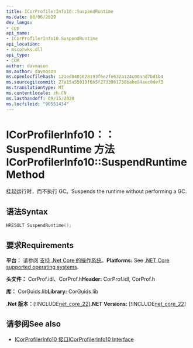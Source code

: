 ```yaml
---
title: ICorProfilerInfo10::SuspendRuntime
ms.date: 08/06/2019
dev_langs:
- cpp
api_name:
- ICorProfilerInfo10.SuspendRuntime
api_location:
- mscorwks.dll
api_type:
- COM
author: davmason
ms.author: davmason
ms.openlocfilehash: 121ed0401628193f6e2fe632a124c08aad7bd1b4
ms.sourcegitcommit: 27a15a55019f6b5f2733961738babe94aec0def3
ms.translationtype: MT
ms.contentlocale: zh-CN
ms.lasthandoff: 09/15/2020
ms.locfileid: "90551434"
---
```

# <a name="icorprofilerinfo10suspendruntime-method"></a><span data-ttu-id="ed6cc-102">ICorProfilerInfo10：： SuspendRuntime 方法</span><span class="sxs-lookup"><span data-stu-id="ed6cc-102">ICorProfilerInfo10::SuspendRuntime Method</span></span>

<span data-ttu-id="ed6cc-103">挂起运行时，而不执行 GC。</span><span class="sxs-lookup"><span data-stu-id="ed6cc-103">Suspends the runtime without performing a GC.</span></span>

## <a name="syntax"></a><span data-ttu-id="ed6cc-104">语法</span><span class="sxs-lookup"><span data-stu-id="ed6cc-104">Syntax</span></span>

```cpp
HRESULT SuspendRuntime();
```

## <a name="requirements"></a><span data-ttu-id="ed6cc-105">要求</span><span class="sxs-lookup"><span data-stu-id="ed6cc-105">Requirements</span></span>

<span data-ttu-id="ed6cc-106">**平台：** 请参阅 [支持 .Net Core 的操作系统](../../../core/install/windows.md?pivots=os-windows)。</span><span class="sxs-lookup"><span data-stu-id="ed6cc-106">**Platforms:** See [.NET Core supported operating systems](../../../core/install/windows.md?pivots=os-windows).</span></span>

<span data-ttu-id="ed6cc-107">**头文件：** CorProf.idl、CorProf.h</span><span class="sxs-lookup"><span data-stu-id="ed6cc-107">**Header:** CorProf.idl, CorProf.h</span></span>

<span data-ttu-id="ed6cc-108">**库：** CorGuids.lib</span><span class="sxs-lookup"><span data-stu-id="ed6cc-108">**Library:** CorGuids.lib</span></span>

<span data-ttu-id="ed6cc-109">**.Net 版本：**[!INCLUDE[net_core_22](../../../../includes/net-core-30-md.md)]</span><span class="sxs-lookup"><span data-stu-id="ed6cc-109">**.NET Versions:** [!INCLUDE[net_core_22](../../../../includes/net-core-30-md.md)]</span></span>

## <a name="see-also"></a><span data-ttu-id="ed6cc-110">请参阅</span><span class="sxs-lookup"><span data-stu-id="ed6cc-110">See also</span></span>

- [<span data-ttu-id="ed6cc-111">ICorProfilerInfo10 接口</span><span class="sxs-lookup"><span data-stu-id="ed6cc-111">ICorProfilerInfo10 Interface</span></span>](icorprofilerinfo10-interface.md)
